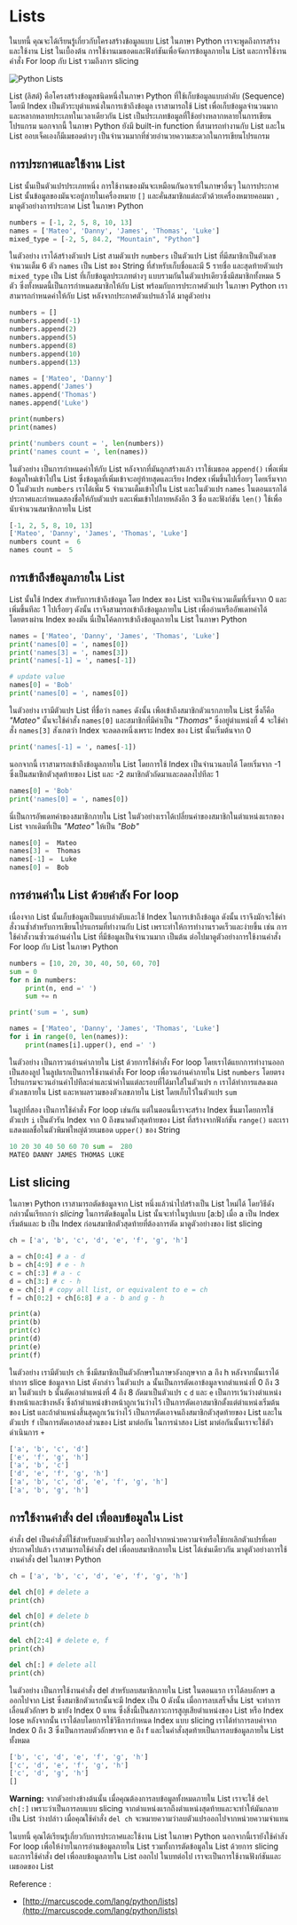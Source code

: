 # Lists

ในบทนี้ คุณจะได้เรียนรู้เกี่ยวกับโครงสร้างข้อมูลแบบ List ในภาษา Python เราจะพูดถึงการสร้างและใช้งาน List ในเบื้องต้น การใช้งานเมธอดและฟังก์ชันเพื่อจัดการข้อมูลภายใน List และการใช้งานคำสั่ง For loop กับ List รวมถึงการ slicing

![Python Lists](http://marcuscode.com/media/72/marcuscode_KSVAJo7O_1000.jpg)

List \(ลิสต์\) คือโครงสร้างข้อมูลชนิดหนึ่งในภาษา Python ที่ใช้เก็บข้อมูลแบบลำดับ \(Sequence\) โดยมี Index เป็นตัวระบุตำแหน่งในการเข้าถึงข้อมูล เราสามารถใช้ List เพื่อเก็บข้อมูลจำนวนมากและหลากหลายประเภทในเวลาเดียวกัน List เป็นประเภทข้อมูลที่ใช้อย่างหลากหลายในการเขียนโปรแกรม นอกจากนี้ ในภาษา Python ยังมี built-in function ที่สามารถทำงานกับ List และใน List ออบเจ็คเองก็มีเมธอดต่างๆ เป็นจำนวนมากที่ช่วยอำนวยความสะดวกในการเขียนโปรแกรม

## การประกาศและใช้งาน List

List นั้นเป็นตัวแปรประเภทหนึ่ง การใช้งานของมันจะเหมือนกันอาเรย์ในภาษาอื่นๆ ในการประกาศ List นั้นข้อมูลของมันจะอยู่ภายในเครื่องหมาย `[]` และคั่นสมาชิกแต่ละตัวด้วยเครื่องหมายคอมมา `,` มาดูตัวอย่างการประกาศ List ในภาษา Python

```python
numbers = [-1, 2, 5, 8, 10, 13]
names = ['Mateo', 'Danny', 'James', 'Thomas', 'Luke']
mixed_type = [-2, 5, 84.2, "Mountain", "Python"]
```

ในตัวอย่าง เราได้สร้างตัวแปร List สามตัวแปร `numbers` เป็นตัวแปร List ที่มีสมาชิกเป็นตัวเลขจำนวนเต็ม 6 ตัว `names` เป็น List ของ String ที่สำหรับเก็บชื่อและมี 5 รายชื่อ และสุดท้ายตัวแปร `mixed_type` เป็น List ที่เก็บข้อมูลประเภทต่างๆ แบบรวมกันในตัวแปรเดียวซึ่งมีสมาชิกทั้งหมด 5 ตัว ซึ่งทั้งหมดนี้เป็นการกำหนดสมาชิกให้กับ List พร้อมกับการประกาศตัวแปร ในภาษา Python เราสามารถกำหนดค่าให้กับ List หลังจากประกาศตัวแปรแล้วได้ มาดูตัวอย่าง

```python
numbers = []
numbers.append(-1)
numbers.append(2)
numbers.append(5)
numbers.append(8)
numbers.append(10)
numbers.append(13)

names = ['Mateo', 'Danny']
names.append('James')
names.append('Thomas')
names.append('Luke')

print(numbers)
print(names)

print('numbers count = ', len(numbers))
print('names count = ', len(names))
```

ในตัวอย่าง เป็นการกำหนดค่าให้กับ List หลังจากที่มันถูกสร้างแล้ว เราใช้เมธอด `append()` เพื่อเพิ่มข้อมูลใหม่เข้าไปใน List ซึ่งข้อมูลที่เพิ่มเข้าจะอยู่ท้ายสุดและเรียง Index เพิ่มขึ้นไปเรื่อยๆ โดยเริ่มจาก 0 ในตัวแปร `numbers` เราได้เพิ่ม 5 จำนวนเต็มเข้าไปใน List และในตัวแปร `names` ในตอนแรกได้ประกาศและกำหนดสองชื่อให้กับตัวแปร และเพิ่มเข้าไปภายหลังอีก 3 ชื่อ และฟังก์ชัน `len()` ใช้เพื่อนับจำนวนสมาชิกภายใน List

```python
[-1, 2, 5, 8, 10, 13]
['Mateo', 'Danny', 'James', 'Thomas', 'Luke']
numbers count =  6
names count =  5
```

## การเข้าถึงข้อมูลภายใน List

List นั้นใช้ Index สำหรับการเข้าถึงข้อมูล โดย Index ของ List จะเป็นจำนวนเต็มที่เริ่มจาก 0 และเพิ่มขึ้นทีละ 1 ไปเรื่อยๆ ดังนั้น เราจึงสามารถเข้าถึงข้อมูลภายใน List เพื่ออ่านหรืออัพเดทค่าได้โดยตรงผ่าน Index ของมัน นี่เป็นโค้ดการเข้าถึงข้อมูลภายใน List ในภาษา Python

```python
names = ['Mateo', 'Danny', 'James', 'Thomas', 'Luke']
print('names[0] = ', names[0])
print('names[3] = ', names[3])
print('names[-1] = ', names[-1])

# update value
names[0] = 'Bob'
print('names[0] = ', names[0])
```

ในตัวอย่าง เรามีตัวแปร List ที่ชื่อว่า `names` ดังนั้น เพือเข้าถึงสมาชิกตัวแรกภายใน List ซึ่งก็คือ _"Mateo"_ นั้นจะใช้คำสั่ง `names[0]` และสมาชิกที่มีค่าเป็น _"Thomas"_ ซึ่งอยู่ตำแหน่งที่ 4 จะใช้คำสั่ง `names[3]` สังเกตว่า Index จะลดลงหนึ่งเพราะ Index ของ List นั้นเริ่มต้นจาก 0

```python
print('names[-1] = ', names[-1])
```

นอกจากนี้ เราสามารถเข้าถึงข้อมูลภายใน List โดยการใช้ Index เป็นจำนวนลบได้ โดยเริ่มจาก -1 ซึ่งเป็นสมาชิกตัวสุดท้ายของ List และ -2 สมาชิกตัวถัดมาและลดลงไปทีละ 1

```python
names[0] = 'Bob'
print('names[0] = ', names[0])
```

นี่เป็นการอัพเดทค่าของสมาชิกภายใน List ในตัวอย่างเราได้เปลี่ยนค่าของสมาชิกในตำแหน่งแรกของ List จากเดิมที่เป็น _"Mateo"_ ให้เป็น _"Bob"_

```python
names[0] =  Mateo
names[3] =  Thomas
names[-1] =  Luke
names[0] =  Bob
```

## การอ่านค่าใน List ด้วยคำสัง For loop

เนื่องจาก List นั้นเก็บข้อมูลเป็นแบบลำดับและใช้ Index ในการเข้าถึงข้อมูล ดังนั้น เราจึงมักจะใช้คำสั่งวนซ้ำสำหรับการเขียนโปรแกรมที่ทำงานกับ List เพราะทำให้การทำงานรวดเร็วและง่ายขึ้น เช่น การใช้คำสั่งวนซ้ำวนอ่านค่าใน List ที่มีข้อมูลเป็นจำนวนมาก เป็นต้น ต่อไปมาดูตัวอย่างการใช้งานคำสั่ง For loop กับ List ในภาษา Python

```python
numbers = [10, 20, 30, 40, 50, 60, 70]
sum = 0
for n in numbers:
    print(n, end =' ')
    sum += n

print('sum = ', sum)

names = ['Mateo', 'Danny', 'James', 'Thomas', 'Luke']
for i in range(0, len(names)):
    print(names[i].upper(), end =' ')
```

ในตัวอย่าง เป็นการวนอ่านค่าภายใน List ด้วยการใช้คำสั่ง For loop โดยเราได้แยกการทำงานออกเป็นสองลูป ในลูปแรกเป็นการใช้งานคำสั่ง For loop เพื่อวนอ่านค่าภายใน List `numbers` โดยตรง โปรแกรมจะวนอ่านค่าไปทีละค่าและนำค่าในแต่ละรอบที่ได้มาใส่ในตัวแปร `n` เราได้ทำการแสดงผลตัวเลขภายใน List และหาผลรวมของตัวเลขภายใน List โดยเก็บไว้ในตัวแปร `sum`

ในลูปที่สอง เป็นการใช้คำสั่ง For loop เช่นกัน แต่ในตอนนี้เราจะสร้าง Index ขึ้นมาโดยการใช้ตัวแปร `i` เป็นตัวรัน Index จาก 0 ถึงขนาดตัวสุดท้ายของ List ที่สร้างจากฟังก์ชัน `range()` และเราแสดงผลชื่อในตัวพิมพ์ใหญ่ด้วยเมธอด `upper()` ของ String

```python
10 20 30 40 50 60 70 sum =  280
MATEO DANNY JAMES THOMAS LUKE
```

## List slicing

ในภาษา Python เราสามารถตัดข้อมูลจาก List หนึ่งแล้วนำไปสร้างเป็น List ใหม่ได้ โดยวิธีดังกล่าวนั้นเรียกกว่า _slicing_ ในการตัดข้อมูลใน List นั้นจะทำในรูปแบบ \[a:b\] เมื่อ a เป็น Index เริ่มต้นและ b เป็น Index ก่อนสมาชิกตัวสุดท้ายที่ต้องการตัด มาดูตัวอย่างของ list slicing

```python
ch = ['a', 'b', 'c', 'd', 'e', 'f', 'g', 'h']

a = ch[0:4] # a - d
b = ch[4:9] # e - h
c = ch[:3] # a - c
d = ch[3:] # c - h
e = ch[:] # copy all list, or equivalent to e = ch
f = ch[0:2] + ch[6:8] # a - b and g - h

print(a)
print(b)
print(c)
print(d)
print(e)
print(f)
```

ในตัวอย่าง เรามีตัวแปร `ch` ซึ่งมีสมาชิกเป็นตัวอักษรในภาษาอังกฤษจาก a ถึง h หลังจากนั้นเราได้ทำการ slice ข้อมูลจาก List ดังกล่าว ในตัวแปร `a` นั้นเป็นการตัดเอาข้อมูลจากตำแหน่งที่ 0 ถึง 3 มา ในตัวแปร `b` นั้นตัดเอาตำแหน่งที่ 4 ถึง 8 ถัดมาเป็นตัวแปร `c` `d` และ `e` เป็นการเว้นว่างตำแหน่งข้างหน้าและข้างหลัง ซึ่งถ้าตำแหน่งข้างหน้าถูกเว้นว่างไว้ เป็นการตัดเอาสมาชิกตั้งแต่ตำแหน่งเริ่มต้นของ List และถ้าตำแหน่งสิ้นสุดถูกเว้นว่างไว้ เป็นการตัดเอาจนถึงสมาชิกตัวสุดท้ายของ List และในตัวแปร `f` เป็นการตัดเอาสองส่วนของ List มาต่อกัน ในการนำสอง List มาต่อกันนั้นเราจะใช้ตัวดำเนินการ `+`

```python
['a', 'b', 'c', 'd']
['e', 'f', 'g', 'h']
['a', 'b', 'c']
['d', 'e', 'f', 'g', 'h']
['a', 'b', 'c', 'd', 'e', 'f', 'g', 'h']
['a', 'b', 'g', 'h']
```

## การใช้งานคำสั่ง del เพื่อลบข้อมูลใน List

คำสั่ง del เป็นคำสั่งที่ใช้สำหรับลบตัวแปรใดๆ ออกไปจากหน่วยความจำหรือใช้ยกเลิกตัวแปรที่เคยประกาศไปแล้ว เราสามารถใช้คำสั่ง del เพื่อลบสมาชิกภายใน List ได้เช่นเดียวกัน มาดูตัวอย่างการใช้งานคำสั่ง del ในภาษา Python

```python
ch = ['a', 'b', 'c', 'd', 'e', 'f', 'g', 'h']

del ch[0] # delete a 
print(ch)

del ch[0] # delete b 
print(ch)

del ch[2:4] # delete e, f 
print(ch)

del ch[:] # delete all
print(ch)
```

ในตัวอย่าง เป็นการใช้งานคำสั่ง del สำหรับลบสมาชิกภายใน List ในตอนแรก เราได้ลบอักษร a ออกไปจาก List ซึ่งสมาชิกตัวแรกนั้นจะมี Index เป็น 0 ดังนั้น เมื่อการลบเสร็จสิ้น List จะทำการเลื่อนตัวอักษร b มายัง Index 0 แทน ซึ่งสิ่งนี้เป็นสภาวะการสูญเสียตำแหน่งของ List หรือ Index lose หลังจากนั้น เราได้ลบโดยการใช้วิธีการกำหนด Index แบบ slicing เราได้ทำการลบค่าจาก Index 0 ถึง 3 ซึ่งเป็นการลบตัวอักษรจาก e ถึง f และในคำสั่งสุดท้ายเป็นการลบข้อมูลภายใน List ทั้งหมด

```python
['b', 'c', 'd', 'e', 'f', 'g', 'h']
['c', 'd', 'e', 'f', 'g', 'h']
['c', 'd', 'g', 'h']
[]
```

**Warning:** จากตัวอย่างข้างต้นนั้น เมื่อคุณต้องการลบข้อมูลทั้งหมดภายใน List เราจะใช้ `del ch[:]` เพราะว่าเป็นการลบแบบ slicing จากตำแหน่งแรกถึงตำแหน่งสุดท้ายและจะทำให้มันกลายเป็น List ว่างปล่าว เมื่อคุณใช้คำสั่ง `del ch` จะหมายความว่าลบตัวแปรออกไปจากหน่วยความจำแทน

ในบทนี้ คุณได้เรียนรู้เกี่ยวกับการประกาศและใช้งาน List ในภาษา Python นอกจากนี้เรายังใช้คำสัง For loop เพื่อให้ง่ายในการอ่านข้อมูลภายใน List รวมทั้งการตัดข้อมูลใน List ด้วยการ slicing และการใช้คำสั่ง del เพื่อลบข้อมูลภายใน List ออกไป ในบทต่อไป เราจะเป็นการใช้งานฟังก์ชันและเมธอดของ List

Reference :

* [http://marcuscode.com/lang/python/lists](http://marcuscode.com/lang/python/lists)

